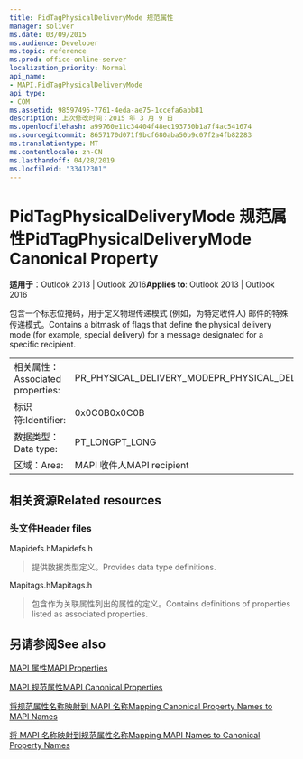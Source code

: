 ```yaml
---
title: PidTagPhysicalDeliveryMode 规范属性
manager: soliver
ms.date: 03/09/2015
ms.audience: Developer
ms.topic: reference
ms.prod: office-online-server
localization_priority: Normal
api_name:
- MAPI.PidTagPhysicalDeliveryMode
api_type:
- COM
ms.assetid: 98597495-7761-4eda-ae75-1ccefa6abb81
description: 上次修改时间：2015 年 3 月 9 日
ms.openlocfilehash: a99760e11c34404f48ec193750b1a7f4ac541674
ms.sourcegitcommit: 8657170d071f9bcf680aba50b9c07f2a4fb82283
ms.translationtype: MT
ms.contentlocale: zh-CN
ms.lasthandoff: 04/28/2019
ms.locfileid: "33412301"
---
```

# <a name="pidtagphysicaldeliverymode-canonical-property"></a><span data-ttu-id="83ca6-103">PidTagPhysicalDeliveryMode 规范属性</span><span class="sxs-lookup"><span data-stu-id="83ca6-103">PidTagPhysicalDeliveryMode Canonical Property</span></span>

  
  
<span data-ttu-id="83ca6-104">**适用于**：Outlook 2013 | Outlook 2016</span><span class="sxs-lookup"><span data-stu-id="83ca6-104">**Applies to**: Outlook 2013 | Outlook 2016</span></span> 
  
<span data-ttu-id="83ca6-105">包含一个标志位掩码，用于定义物理传递模式 (例如，为特定收件人) 邮件的特殊传递模式。</span><span class="sxs-lookup"><span data-stu-id="83ca6-105">Contains a bitmask of flags that define the physical delivery mode (for example, special delivery) for a message designated for a specific recipient.</span></span>
  
|||
|:-----|:-----|
|<span data-ttu-id="83ca6-106">相关属性：</span><span class="sxs-lookup"><span data-stu-id="83ca6-106">Associated properties:</span></span>  <br/> |<span data-ttu-id="83ca6-107">PR_PHYSICAL_DELIVERY_MODE</span><span class="sxs-lookup"><span data-stu-id="83ca6-107">PR_PHYSICAL_DELIVERY_MODE</span></span>  <br/> |
|<span data-ttu-id="83ca6-108">标识符:</span><span class="sxs-lookup"><span data-stu-id="83ca6-108">Identifier:</span></span>  <br/> |<span data-ttu-id="83ca6-109">0x0C0B</span><span class="sxs-lookup"><span data-stu-id="83ca6-109">0x0C0B</span></span>  <br/> |
|<span data-ttu-id="83ca6-110">数据类型：</span><span class="sxs-lookup"><span data-stu-id="83ca6-110">Data type:</span></span>  <br/> |<span data-ttu-id="83ca6-111">PT_LONG</span><span class="sxs-lookup"><span data-stu-id="83ca6-111">PT_LONG</span></span>  <br/> |
|<span data-ttu-id="83ca6-112">区域：</span><span class="sxs-lookup"><span data-stu-id="83ca6-112">Area:</span></span>  <br/> |<span data-ttu-id="83ca6-113">MAPI 收件人</span><span class="sxs-lookup"><span data-stu-id="83ca6-113">MAPI recipient</span></span>  <br/> |
   
## <a name="related-resources"></a><span data-ttu-id="83ca6-114">相关资源</span><span class="sxs-lookup"><span data-stu-id="83ca6-114">Related resources</span></span>

### <a name="header-files"></a><span data-ttu-id="83ca6-115">头文件</span><span class="sxs-lookup"><span data-stu-id="83ca6-115">Header files</span></span>

<span data-ttu-id="83ca6-116">Mapidefs.h</span><span class="sxs-lookup"><span data-stu-id="83ca6-116">Mapidefs.h</span></span>
  
> <span data-ttu-id="83ca6-117">提供数据类型定义。</span><span class="sxs-lookup"><span data-stu-id="83ca6-117">Provides data type definitions.</span></span>
    
<span data-ttu-id="83ca6-118">Mapitags.h</span><span class="sxs-lookup"><span data-stu-id="83ca6-118">Mapitags.h</span></span>
  
> <span data-ttu-id="83ca6-119">包含作为关联属性列出的属性的定义。</span><span class="sxs-lookup"><span data-stu-id="83ca6-119">Contains definitions of properties listed as associated properties.</span></span>
    
## <a name="see-also"></a><span data-ttu-id="83ca6-120">另请参阅</span><span class="sxs-lookup"><span data-stu-id="83ca6-120">See also</span></span>



[<span data-ttu-id="83ca6-121">MAPI 属性</span><span class="sxs-lookup"><span data-stu-id="83ca6-121">MAPI Properties</span></span>](mapi-properties.md)
  
[<span data-ttu-id="83ca6-122">MAPI 规范属性</span><span class="sxs-lookup"><span data-stu-id="83ca6-122">MAPI Canonical Properties</span></span>](mapi-canonical-properties.md)
  
[<span data-ttu-id="83ca6-123">将规范属性名称映射到 MAPI 名称</span><span class="sxs-lookup"><span data-stu-id="83ca6-123">Mapping Canonical Property Names to MAPI Names</span></span>](mapping-canonical-property-names-to-mapi-names.md)
  
[<span data-ttu-id="83ca6-124">将 MAPI 名称映射到规范属性名称</span><span class="sxs-lookup"><span data-stu-id="83ca6-124">Mapping MAPI Names to Canonical Property Names</span></span>](mapping-mapi-names-to-canonical-property-names.md)

